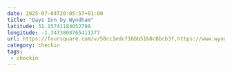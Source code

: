 ```yaml
---
date: 2025-07-04T20:05:57+01:00
title: "Days Inn by Wyndham"
latitude: 51.15741184052798
longitude: -1.3473808765411377
url: https://foursquare.com/v/58cc1edcf16bb51b8c8bcb3f,https://www.wyndhamhotels.com,https://twitter.com/daysinn
category: checkin
tags:
 - checkin
---
```

